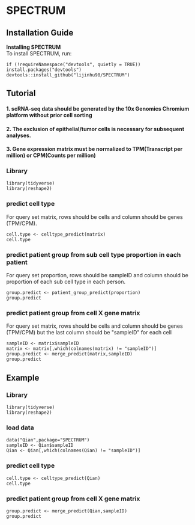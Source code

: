 # SPECTRUM

## Installation Guide
**Installing SPECTRUM**  
To install SPECTRUM, run:
```
if (!requireNamespace("devtools", quietly = TRUE)) install.packages("devtools")
devtools::install_github("lijinhu98/SPECTRUM")
```

## Tutorial
#### 1. scRNA-seq data should be generated by the 10x Genomics Chromium platform without prior cell sorting
#### 2. The exclusion of epithelial/tumor cells is necessary for subsequent analyses.
#### 3. Gene expression matrix must be normalized to TPM(Transcript per million) or CPM(Counts per million)

### Library
```
library(tidyverse)
library(reshape2)
```
### predict cell type
For query set matrix, rows should be cells and column should be genes (TPM/CPM).
```
cell.type <- celltype_predict(matrix)
cell.type
```
### predict patient group from sub cell type proportion in each patient
For query set proportion, rows should be sampleID and column should be proportion of each sub cell type in each person.
```
group.predict <- patient_group_predict(proportion)
group.predict
```
### predict patient group from cell X gene matrix
For query set matrix, rows should be cells and column should be genes (TPM/CPM) but the last column should be "sampleID" for each cell
```
sampleID <- matrix$sampleID
matrix <- matrix[,which(colnames(matrix) != "sampleID")]
group.predict <- merge_predict(matrix,sampleID)
group.predict
```

## Example
### Library
```
library(tidyverse)
library(reshape2)
```
### load data
```
data("Qian",package="SPECTRUM")
sampleID <- Qian$sampleID
Qian <- Qian[,which(colnames(Qian) != "sampleID")]
```
### predict cell type
```
cell.type <- celltype_predict(Qian)
cell.type
```
### predict patient group from cell X gene matrix
```
group.predict <- merge_predict(Qian,sampleID)
group.predict
```
